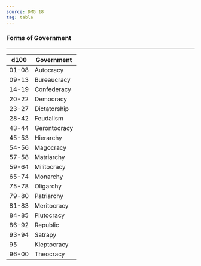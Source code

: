 ```yaml
---
source: DMG 18
tag: table
---
```


### Forms of Government
---
|d100|Government|
|----|------------|
|01-08|Autocracy|
|09-13|Bureaucracy|
|14-19|Confederacy|
|20-22|Democracy|
|23-27|Dictatorship|
|28-42|Feudalism|
|43-44|Gerontocracy|
|45-53|Hierarchy|
|54-56|Magocracy|
|57-58|Matriarchy|
|59-64|Militocracy|
|65-74|Monarchy|
|75-78|Oligarchy|
|79-80|Patriarchy|
|81-83|Meritocracy|
|84-85|Plutocracy|
|86-92|Republic|
|93-94|Satrapy|
|95|Kleptocracy|
|96-00|Theocracy|
